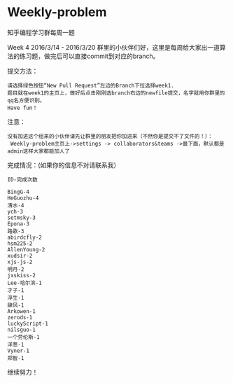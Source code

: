 # Weekly-problem
知乎编程学习群每周一题


 Week 4 2016/3/14 - 2016/3/20
群里的小伙伴们好，这里是每周给大家出一道算法的练习题，做完后可以直接commit到对应的branch。


提交方法：

    请选择绿色按钮“New Pull Request”左边的Branch下拉选择week1.
    题目就在week1的主页上，做好后点击刚刚选branch右边的newfile提交，名字就用你群里的qq名方便识别。
	Have fun！


注意：

	没有加进这个组来的小伙伴请先让群里的朋友把你加进来（不然你是提交不了文件的！）：
	 Weekly-problem主页上->settings -> collaborators&teams ->最下面，默认都是admin这样大家都能加人了
	 
完成情况：(如果你的信息不对请联系我）
	
	ID-完成次数
	
	BingG-4
	HeGuozhu-4
	清水-4
	ych-3
	setmsky-3
	Epona-3
	路歌-3
	abirdcfly-2
	hsm225-2
	AllenYoung-2
	xudsir-2
	xjs-js-2
	明月-2
	jxskiss-2
	Lee-哈尔滨-1
	才子-1
	浮生-1
	肆风-1
	Arkowen-1
	zerods-1
	luckyScript-1
	nilsguo-1
	一个劳伦斯-1
	洋葱-1
	Vyner-1
	郑智-1
继续努力！
